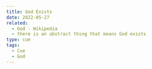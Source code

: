 ```yaml
---
title: God Exists
date: 2022-05-27
related:
  - God - Wikipedia
  - there is an abstract thing that means God exists
type: cue
tags:
  - Cue
  - God
---
```

